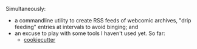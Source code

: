 Simultaneously:

* a commandline utility to create RSS feeds of webcomic archives, "drip feeding" entries at intervals to avoid binging; and
* an excuse to play with some tools I haven't used yet. So far:
  - [cookiecutter](https://github.com/audreyr/cookiecutter)


